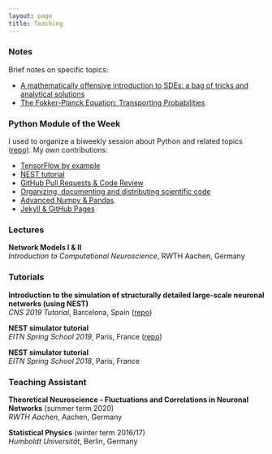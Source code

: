 ```yaml
---
layout: page
title: Teaching
---
```


### Notes

Brief notes on specific topics:
* [A mathematically offensive introduction to SDEs: a bag of tricks and analytical solutions](pdf/sde.pdf)
* [The Fokker-Planck Equation: Transporting Probabilities](pdf/fpe.pdf)

### Python Module of the Week

I used to organize a biweekly session about Python and related topics ([repo](https://github.com/INM-6/Python-Module-of-the-Week/wiki)). My own contributions:
* [TensorFlow by example](https://github.com/INM-6/Python-Module-of-the-Week/tree/master/session11_Tensorflow)
* [NEST tutorial](https://github.com/INM-6/Python-Module-of-the-Week/tree/master/session20_NEST)
* [GitHub Pull Requests & Code Review](https://github.com/INM-6/Python-Module-of-the-Week/tree/master/session23_PullRequests)
* [Organizing, documenting and distributing scientific code](https://github.com/INM-6/Python-Module-of-the-Week/tree/master/session26_distutils)
* [Advanced Numpy & Pandas](https://github.com/INM-6/Python-Module-of-the-Week/tree/master/session29_NumpyPandas)
* [Jekyll & GitHub Pages](https://github.com/INM-6/Python-Module-of-the-Week/tree/master/session33_Jekyll)

### Lectures

**Network Models I & II**  
*Introduction to Computational Neuroscience*, RWTH Aachen, Germany

### Tutorials

**Introduction to the simulation of structurally detailed large-scale neuronal networks (using NEST)**  
*CNS 2019 Tutorial*, Barcelona, Spain ([repo](https://github.com/alexvanmeegen/CNS2019_NEST_Tutorial))

**NEST simulator tutorial**  
*EITN Spring School 2019*, Paris, France ([repo](https://github.com/alexvanmeegen/eitn_spring_school))

**NEST simulator tutorial**  
*EITN Spring School 2018*, Paris, France

### Teaching Assistant

**Theoretical Neuroscience - Fluctuations and Correlations in Neuronal Networks** (summer term 2020)  
*RWTH Aachen*, Aachen, Germany

**Statistical Physics** (winter term 2016/17)  
*Humboldt Universität*, Berlin, Germany
